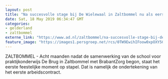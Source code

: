 ```yaml
---
layout: post
title: "Na succesvolle stage bij De Wielewaal in Zaltbommel nu als eerste in dienst bij BrabantZorg"
date: Sat, 18 May 2019 06:34:47 GMT
categories: 
- gelderland 
- zaltbommel 
externe_link: "https://www.ad.nl/zaltbommel/na-succesvolle-stage-bij-de-wielewaal-in-zaltbommel-nu-als-eerste-in-dienst-bij-brabantzorg~a0fa8492/"
feature_image: "https://images1.persgroep.net/rcs/0TW9EwihIFoow0xpOXY5GeAcENU/diocontent/143331503/_fitwidth/400/?appId=21791a8992982cd8da851550a453bd7f&quality=0.7"
---
```


ZALTBOMMEL - Acht maanden nadat de samenwerking van de school voor praktijkonderwijs De Brug in Zaltbommel met BrabantZorg begon, staat het eerste feestelijke moment op stapel. Dat is namelijk de ondertekening van het eerste arbeidscontract.
